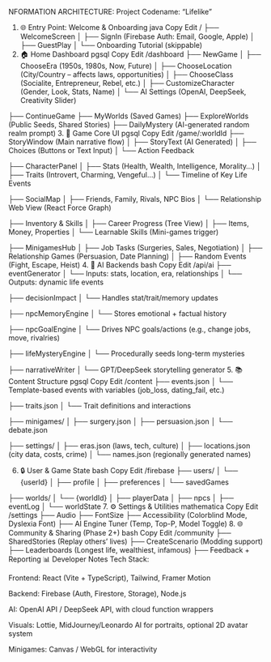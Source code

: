 NFORMATION ARCHITECTURE: Project Codename: “Lifelike”
1. 🌐 Entry Point: Welcome & Onboarding
java
Copy
Edit
/
├── WelcomeScreen
│   ├── SignIn (Firebase Auth: Email, Google, Apple)
│   ├── GuestPlay
│   └── Onboarding Tutorial (skippable)
2. 🏠 Home Dashboard
pgsql
Copy
Edit
/dashboard
├── NewGame
│   ├── ChooseEra (1950s, 1980s, Now, Future)
│   ├── ChooseLocation (City/Country – affects laws, opportunities)
│   ├── ChooseClass (Socialite, Entrepreneur, Rebel, etc.)
│   ├── CustomizeCharacter (Gender, Look, Stats, Name)
│   └── AI Settings (OpenAI, DeepSeek, Creativity Slider)

├── ContinueGame
├── MyWorlds (Saved Games)
├── ExploreWorlds (Public Seeds, Shared Stories)
├── DailyMystery (AI-generated random realm prompt)
3. 🧠 Game Core UI
pgsql
Copy
Edit
/game/:worldId
├── StoryWindow (Main narrative flow)
│   ├── StoryText (AI Generated)
│   ├── Choices (Buttons or Text Input)
│   └── Action Feedback

├── CharacterPanel
│   ├── Stats (Health, Wealth, Intelligence, Morality…)
│   ├── Traits (Introvert, Charming, Vengeful…)
│   └── Timeline of Key Life Events

├── SocialMap
│   ├── Friends, Family, Rivals, NPC Bios
│   └── Relationship Web View (React Force Graph)

├── Inventory & Skills
│   ├── Career Progress (Tree View)
│   ├── Items, Money, Properties
│   └── Learnable Skills (Mini-games trigger)

├── MinigamesHub
│   ├── Job Tasks (Surgeries, Sales, Negotiation)
│   ├── Relationship Games (Persuasion, Date Planning)
│   ├── Random Events (Fight, Escape, Heist)
4. 🔮 AI Backends
bash
Copy
Edit
/api/ai
├── eventGenerator
│   └── Inputs: stats, location, era, relationships
│   └── Outputs: dynamic life events

├── decisionImpact
│   └── Handles stat/trait/memory updates

├── npcMemoryEngine
│   └── Stores emotional + factual history

├── npcGoalEngine
│   └── Drives NPC goals/actions (e.g., change jobs, move, rivalries)

├── lifeMysteryEngine
│   └── Procedurally seeds long-term mysteries

├── narrativeWriter
│   └── GPT/DeepSeek storytelling generator
5. 📚 Content Structure
pgsql
Copy
Edit
/content
├── events.json
│   └── Template-based events with variables (job_loss, dating_fail, etc.)

├── traits.json
│   └── Trait definitions and interactions

├── minigames/
│   ├── surgery.json
│   ├── persuasion.json
│   └── debate.json

├── settings/
│   ├── eras.json (laws, tech, culture)
│   ├── locations.json (city data, costs, crime)
│   └── names.json (regionally generated names)

6. 🔒 User & Game State
bash
Copy
Edit
/firebase
├── users/
│   └── {userId}
│       ├── profile
│       ├── preferences
│       └── savedGames

├── worlds/
│   └── {worldId}
│       ├── playerData
│       ├── npcs
│       ├── eventLog
│       └── worldState
7. ⚙️ Settings & Utilities
mathematica
Copy
Edit
/settings
├── Audio
├── FontSize
├── Accessibility (Colorblind Mode, Dyslexia Font)
├── AI Engine Tuner (Temp, Top-P, Model Toggle)
8. 🌐 Community & Sharing (Phase 2+)
bash
Copy
Edit
/community
├── SharedStories (Replay others’ lives)
├── CreateScenario (Modding support)
├── Leaderboards (Longest life, wealthiest, infamous)
├── Feedback + Reporting
📊 Developer Notes
Tech Stack:

Frontend: React (Vite + TypeScript), Tailwind, Framer Motion

Backend: Firebase (Auth, Firestore, Storage), Node.js

AI: OpenAI API / DeepSeek API, with cloud function wrappers

Visuals: Lottie, MidJourney/Leonardo AI for portraits, optional 2D avatar system

Minigames: Canvas / WebGL for interactivity